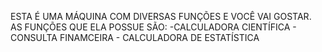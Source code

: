 ESTA É UMA MÁQUINA COM DIVERSAS FUNÇÕES E VOCÊ VAI GOSTAR.
AS FUNÇÕES QUE ELA POSSUE SÃO:
    -CALCULADORA CIENTÍFICA
    - CONSULTA FINAMCEIRA
    - CALCULADORA DE ESTATÍSTICA